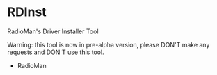 # RDInst
RadioMan's Driver Installer Tool

Warning: this tool is now in pre-alpha version,
please DON'T make any requests and DON'T use this tool.

- RadioMan
